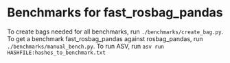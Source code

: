 # Benchmarks for fast_rosbag_pandas

To create bags needed for all benchmarks, run `./benchmarks/create_bag.py`.
To get a benchmark fast_rosbag_pandas against rosbag_pandas, run `./benchmarks/manual_bench.py`.
To run ASV, run `asv run HASHFILE:hashes_to_benchmark.txt`